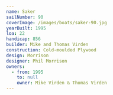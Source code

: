 ```yaml
---
name: Saker
sailNumber: 90
coverImage: /images/boats/saker-90.jpg
yearBuilt: 1995
loa: 22
handicap: 856
builder: Mike and Thomas Virden
construction: Cold-moulded Plywood
design: Morrison
designer: Phil Morrison
owners:
  - from: 1995
    to: null
    owner: Mike Virden & Thomas Virden
---
```

